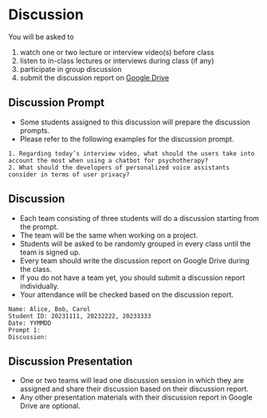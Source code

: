 # Discussion

You will be asked to 
1. watch one or two lecture or interview video(s) before class
2. listen to in-class lectures or interviews during class (if any)
3. participate in group discussion 
4. submit the discussion report on [Google Drive](https://drive.google.com/drive/folders/1eW3-PCS-H1-GaT8PSTtsyCHo6EUnrfb2?usp=share_link)

## Discussion Prompt
- Some students assigned to this discussion will prepare the discussion prompts.
- Please refer to the following examples for the discussion prompt.

```
1. Regarding today’s interview video, what should the users take into account the most when using a chatbot for psychotherapy?
2. What should the developers of personalized voice assistants consider in terms of user privacy?
```

## Discussion
- Each team consisting of three students will do a discussion starting from the prompt.
- The team will be the same when working on a project.
- Students will be asked to be randomly grouped in every class until the team is signed up.
- Every team should write the discussion report on Google Drive during the class.
- If you do not have a team yet, you should submit a discussion report individually.
- Your attendance will be checked based on the discussion report.
```
Name: Alice, Bob, Carol
Student ID: 20231111, 20232222, 20233333
Date: YYMMDD
Prompt 1: 
Discussion: 
```

## Discussion Presentation
- One or two teams will lead one discussion session in which they are assigned and share their discussion based on their discussion report.
- Any other presentation materials with their discussion report in Google Drive are optional.


